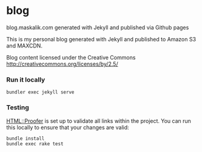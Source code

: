 blog
====

blog.maskalik.com generated with Jekyll and published via Github pages


This is my personal blog generated with Jekyll and published to Amazon S3 and MAXCDN. 


Blog content licensed under the Creative Commons http://creativecommons.org/licenses/by/2.5/


### Run it locally

```shell
bundler exec jekyll serve
```

### Testing

[HTML::Proofer](https://github.com/gjtorikian/html-proofer) is set up to validate all links within the project.  You can run this locally to ensure that your changes are valid:

```shell
bundle install
bundle exec rake test
```